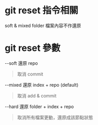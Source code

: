 # git reset 指令相關

soft & mixed 
folder 檔案內容不作還原

# git reset 參數
--soft  還原 repo
> 取消 commit

--mixed 還原 index + repo   (default)
> 取消 add & commit

--hard  還原 folder + index + repo
> 取消所有檔案更動，還原成該節點狀態

